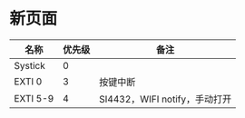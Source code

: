 # 新页面

| 名称       | 优先级 | 备注                      |
| -------- | --- | ----------------------- |
| Systick  | 0   |                         |
| EXTI 0   | 3   | 按键中断                    |
| EXTI 5-9 | 4   | SI4432，WIFI notify，手动打开 |

